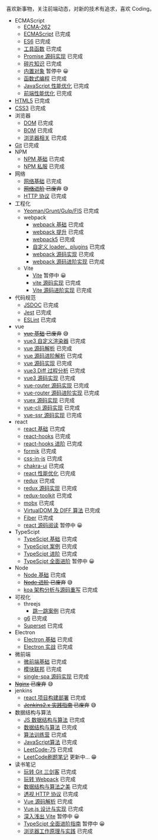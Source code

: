 喜欢新事物，关注前端动态，对新的技术有追求，喜欢 Coding。 <br />

- ECMAScript
  - [ECMA-262](https://www.ecma-international.org/publications-and-standards/standards/ecma-262/)
  - [ECMAScript](https://github.com/yw0525/notes/tree/master/ecma_script/base) 已完成
  - [ES6](https://github.com/yw0525/notes/tree/master/ecma_script/es6) 已完成
  - [工具函数](https://github.com/yw0525/notes/tree/master/utils) 已完成
  - [Promise 源码实现](https://github.com/yw0525/notes/tree/master/ecma_script/promise) 已完成
  - [碎片知识](https://github.com/yw0525/notes/tree/master/fragment) 已完成
  - [内置对象](https://github.com/yw0525/notes/tree/master/ecma_script/Built_in_objects) 暂停中 😀
  - [函数式编程](https://github.com/yw0525/notes/tree/master/ecma_script/functional) 已完成
  - [JavaScript 性能优化](https://github.com/yw0525/notes/tree/master/ecma_script/optimize) 已完成
  - [前端性能优化](https://github.com/yw0525/notes/tree/master/ecma_script/front_end_optimize) 已完成
- [HTML5](https://github.com/yw0525/notes/tree/master/html5/base) 已完成
- [CSS3](https://github.com/yw0525/notes/tree/master/css3) 已完成
- 浏览器
  - [DOM](https://github.com/yw0525/notes/tree/master/dom) 已完成
  - [BOM](https://github.com/yw0525/notes/tree/master/bom) 已完成
  - [浏览器相关](https://www.yuque.com/yyne87/wwaov6) 已完成
- [Git](https://github.com/yw0525/notes/tree/master/git) 已完成
- NPM
  - [NPM 基础](https://github.com/yw0525/notes/tree/master/npm/base) 已完成
  - [NPM 私服](https://github.com/yw0525/notes/tree/master/npm/repos) 已完成
- 网络
  - [网络基础](https://github.com/yw0525/notes/tree/master/network/base) 已完成
  - ~~[网络进阶](https://github.com/yw0525/notes/tree/master/network/plus) 已废弃~~ 😅
  - [HTTP 协议](https://www.yuque.com/yyne87/mw1l9v) 已完成
- 工程化
  - [Yeoman/Grunt/Gulp/FIS](https://github.com/yw0525/notes/tree/master/engineering) 已完成
  - webpack
    - [webpack 基础](https://github.com/yw0525/notes/tree/master/webpack/webpack) 已完成
    - [webpack 提升](https://github.com/yw0525/notes/tree/master/webpack/webpack_tencent) 已完成
    - [webpack5](https://github.com/yw0525/notes/tree/master/webpack/webpack_5) 已完成
    - [自定义 loader、plugins](https://github.com/yw0525/notes/tree/master/webpack/webpack_write) 已完成
    - [webpack 源码实现](https://github.com/yw0525/notes/tree/master/webpack/webpack_write) 已完成
    - [webpack 源码进阶实现](https://github.com/yw0525/notes/tree/master/webpack/webpack_write_plus) 已完成
  - Vite
    - [Vite](https://github.com/yw0525/notes/tree/master/vite) 暂停中 😀
    - [vite 源码实现](https://github.com/yw0525/notes/tree/master/vue/vue_vite) 已完成
    - [Vite 源码进阶实现](https://github.com/yw0525/notes/tree/master/vite/vite_source) 已完成
- 代码规范
  - [JSDOC](https://github.com/yw0525/notes/tree/master/doc) 已完成
  - [Jest](https://github.com/yw0525/notes/tree/master/jest) 已完成
  - [ESLint](https://github.com/yw0525/notes/tree/master/eslint) 已完成
- vue
  - ~~[vue 基础](https://github.com/yw0525/notes/tree/master/vue/vue_base) 已废弃~~ 😅
  - [vue3 自定义渲染器](https://github.com/yw0525/notes/tree/master/vue/vue3_renderer) 已完成
  - [vue 源码解析](https://github.com/yw0525/notes/tree/master/vue/vue_source) 已完成
  - [vue 源码进阶解析](https://github.com/yw0525/notes/tree/master/vue/vue_source_plus) 已完成
  - [vue 源码实现](https://github.com/yw0525/notes/tree/master/vue/vue_source_design) 已完成
  - [vue3 Diff 过程分析](https://github.com/yw0525/notes/tree/master/vue/vue3_diff) 已完成
  - [vue3 源码实现](https://github.com/yw0525/notes/tree/master/vue/vue3_source) 已完成
  - [vue-router 源码实现](https://github.com/yw0525/notes/tree/master/vue/vue_router) 已完成
  - [vue-router 源码进阶实现](https://github.com/yw0525/notes/tree/master/vue/vue_router_plus) 已完成
  - [vuex 源码实现](https://github.com/yw0525/notes/tree/master/vue/vuex) 已完成
  - [vue-cli 源码实现](https://github.com/yw0525/notes/tree/master/vue/vue_cli) 已完成
  - [vue-ssr 源码实现](https://github.com/yw0525/notes/tree/master/vue/vue_ssr) 已完成
- react
  - [react 基础](https://github.com/yw0525/notes/tree/master/react/react_base) 已完成
  - [react-hooks](https://github.com/yw0525/notes/tree/master/react/react_hooks) 已完成
  - [react-hooks 进阶](https://github.com/yw0525/notes/tree/master/react/react_hooks_plus) 已完成
  - [formik](https://github.com/yw0525/notes/tree/master/react/formik) 已完成
  - [css-in-js](https://github.com/yw0525/notes/tree/master/react/css_in_js) 已完成
  - [chakra-ui](https://github.com/yw0525/notes/tree/master/react/chakra_ui) 已完成
  - [react 性能优化](https://github.com/yw0525/notes/tree/master/react/optimize) 已完成
  - [redux](https://github.com/yw0525/notes/tree/master/react/redux) 已完成
  - [redux 源码实现](https://github.com/yw0525/notes/tree/master/react/redux) 已完成
  - [redux-toolkit](https://github.com/yw0525/notes/tree/master/react/redux) 已完成
  - [mobx](https://github.com/yw0525/notes/tree/master/react/mobx) 已完成
  - [VirtualDOM 及 DIFF 算法](https://github.com/yw0525/notes/tree/master/react/virtual_dom) 已完成
  - [Fiber](https://github.com/yw0525/notes/tree/master/react/Fiber) 已完成
  - [react 源码阅读](https://github.com/yw0525/notes/tree/master/react/react_source) 暂停中 😀
- TypeScipt
  - [TypeScipt 基础](https://github.com/yw0525/notes/tree/master/typescript/base) 已完成
  - [TypeScipt 案例](https://github.com/yw0525/notes/tree/master/typescript/examples/test/src) 已完成
  - [TypeScipt 进阶](https://github.com/yw0525/notes/tree/master/typescript/plus) 已完成
  - [TypeScipt 全面进阶](https://github.com/yw0525/notes/tree/master/typescript/review) 暂停中 😀
- Node
  - [Node 基础](https://github.com/yw0525/notes/tree/master/node/base) 已完成
  - ~~[Node 进阶](https://github.com/yw0525/notes/tree/master/node/plus) 已废弃~~ 😅
  - [koa 架构分析与源码重写](https://github.com/yw0525/notes/tree/master/node/koa) 已完成
- 可视化
  - threejs
    - [跳一跳案例](https://github.com/yw0525/notes/tree/master/visualization/three.js/jump) 已完成
  - [g6](https://github.com/yw0525/notes/tree/master/visualization/g6) 已完成
  - [Superset](https://github.com/yw0525/notes/tree/master/superset) 已完成
- Electron
  - [Electron 基础](https://github.com/yw0525/notes/tree/master/electron/base) 已完成
  - [Electron 实战](https://github.com/yw0525/notes/tree/master/electron/combat) 已完成
- 微前端
  - [微前端基础](https://github.com/yw0525/notes/tree/master/micro_frontends/base) 已完成
  - [模块联邦](https://github.com/yw0525/notes/tree/master/micro_frontends/module_federation) 已完成
  - [single-spa 源码实现](https://github.com/yw0525/notes/tree/master/micro_frontends/source) 已完成
- ~~[Nginx](https://github.com/yw0525/notes/tree/master/nginx) 已废弃~~ 😅
- jenkins
  - [react 项目构建部署](https://github.com/yw0525/notes/tree/master/jenkins/practice) 已完成
  - ~~[Jenkins2.x 实践指南](https://github.com/yw0525/notes/tree/master/jenkins/jenkins2.x) 已废弃~~ 😅
- 数据结构与算法
  - [JS 数据结构与算法](https://github.com/yw0525/notes/tree/master/alg/algorithm) 已完成
  - [数据结构与算法](https://github.com/yw0525/notes/tree/master/alg/algorithm_google) 已完成
  - [算法训练营](https://github.com/yw0525/notes/tree/master/alg/training) 已完成
  - [JavaScript算法](https://github.com/yw0525/notes/tree/master/alg/javascript) 已完成
  - [LeetCode-75](https://github.com/yw0525/notes/tree/master/alg/leetcode75) 已完成
  - [LeetCode刷题笔记](https://github.com/yw0525/notes/tree/master/alg/training) 更新中... 😁
- 读书笔记
  - [玩转 Git 三剑客](https://github.com/yw0525/notes/tree/master/git) 已完成
  - [玩转 Webpack](https://github.com/yw0525/notes/tree/master/webpack/webpack_tencent) 已完成
  - [数据结构与算法之美](https://github.com/yw0525/notes/tree/master/alg/algorithm_google) 已完成
  - [透视 HTTP 协议](https://www.yuque.com/yyne87/mw1l9v) 已完成
  - [Vue 源码解析](https://github.com/yw0525/notes/tree/master/vue/vue_source) 已完成
  - [Vue.js 设计与实现](https://github.com/yw0525/notes/tree/master/books/Vue.js设计与实现) 已完成
  - [深入浅出 Vite](https://github.com/yw0525/notes/tree/master/vite) 暂停中 😀
  - [TypeScipt 全面进阶指南](https://github.com/yw0525/notes/tree/master/typescript/review) 暂停中 😀
  - [浏览器工作原理与实践](https://github.com/yw0525/notes/tree/master/books/浏览器工作原理与实践) 已完成
